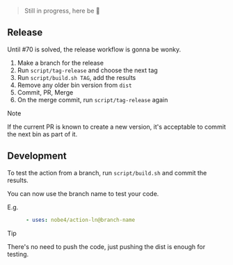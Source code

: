 > Still in progress, here be 🐉

## Release

Until #70 is solved, the release workflow is gonna be wonky.

1. Make a branch for the release
1. Run `script/tag-release` and choose the next tag
1. Run `script/build.sh TAG`, add the results
1. Remove any older bin version from `dist`
1. Commit, PR, Merge
1. On the merge commit, run `script/tag-release` again

> [!NOTE]
> If the current PR is known to create a new version, it's acceptable to commit
> the next bin as part of it.

## Development

To test the action from a branch, run `script/build.sh` and commit the results.

You can now use the branch name to test your code.

E.g.

```yaml
      - uses: nobe4/action-ln@branch-name
```

> [!TIP]
> There's no need to push the code, just pushing the dist is enough for testing.
